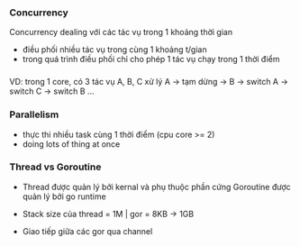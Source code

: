 ### Concurrency
Concurrency dealing với các tác vụ trong 1 khoảng thời gian
- điều phối nhiều tác vụ trong cùng 1 khoảng t/gian
- trong quá trình điều phối chỉ cho phép 1 tác vụ chạy trong 1 thời điểm

###
VD: trong 1 core, có 3 tác vụ A, B, C
xử lý A -> tạm dừng -> B -> switch A -> switch C -> switch B ...

### Parallelism
- thực thi nhiều task cùng 1 thời điểm (cpu core >= 2)
- doing lots of thing at once

### Thread vs Goroutine
- Thread được quản lý bởi kernal và phụ thuộc phần cứng
Goroutine được quản lý bởi go runtime

- Stack size của thread = 1M | gor = 8KB -> 1GB

- Giao tiếp giữa các gor qua channel

